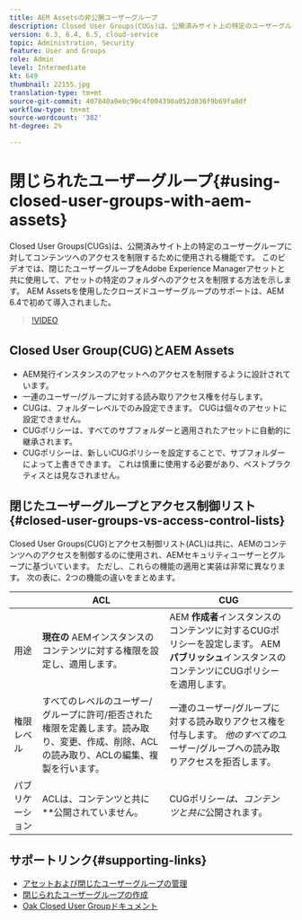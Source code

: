 ```yaml
---
title: AEM Assetsの非公開ユーザーグループ
description: Closed User Groups(CUGs)は、公開済みサイト上の特定のユーザーグループに対してコンテンツへのアクセスを制限するために使用される機能です。 このビデオでは、閉じたユーザーグループをAdobe Experience Managerアセットと共に使用して、アセットの特定のフォルダへのアクセスを制限する方法を示します。
version: 6.3, 6.4, 6.5, cloud-service
topic: Administration, Security
feature: User and Groups
role: Admin
level: Intermediate
kt: 649
thumbnail: 22155.jpg
translation-type: tm+mt
source-git-commit: 407840a0e0c90c4f004390a052d036f9b69fa8df
workflow-type: tm+mt
source-wordcount: '382'
ht-degree: 2%

---
```



# 閉じられたユーザーグループ{#using-closed-user-groups-with-aem-assets}

Closed User Groups(CUGs)は、公開済みサイト上の特定のユーザーグループに対してコンテンツへのアクセスを制限するために使用される機能です。 このビデオでは、閉じたユーザーグループをAdobe Experience Managerアセットと共に使用して、アセットの特定のフォルダへのアクセスを制限する方法を示します。 AEM Assetsを使用したクローズドユーザーグループのサポートは、AEM 6.4で初めて導入されました。

>[!VIDEO](https://video.tv.adobe.com/v/22155?quality=12&learn=on)

## Closed User Group(CUG)とAEM Assets

* AEM発行インスタンスのアセットへのアクセスを制限するように設計されています。
* 一連のユーザー/グループに対する読み取りアクセス権を付与します。
* CUGは、フォルダーレベルでのみ設定できます。 CUGは個々のアセットに設定できません。
* CUGポリシーは、すべてのサブフォルダーと適用されたアセットに自動的に継承されます。
* CUGポリシーは、新しいCUGポリシーを設定することで、サブフォルダーによって上書きできます。 これは慎重に使用する必要があり、ベストプラクティスとは見なされません。

## 閉じたユーザーグループとアクセス制御リスト{#closed-user-groups-vs-access-control-lists}

Closed User Groups(CUG)とアクセス制御リスト(ACL)は共に、AEMのコンテンツへのアクセスを制御するのに使用され、AEMセキュリティユーザーとグループに基づいています。 ただし、これらの機能の適用と実装は非常に異なります。 次の表に、2つの機能の違いをまとめます。

|  | ACL | CUG |
| ----------------- | -------------------------------------------------------------------------------------------------------------------------------- | ----------------------------------------------------------------------------------------------------------------------------- |
| 用途 | **現在の** AEMインスタンスのコンテンツに対する権限を設定し、適用します。 | AEM **作成者**&#x200B;インスタンスのコンテンツに対するCUGポリシーを設定します。 AEM **パブリッシュ**&#x200B;インスタンスのコンテンツにCUGポリシーを適用します。 |
| 権限レベル | すべてのレベルのユーザー/グループに許可/拒否された権限を定義します。読み取り、変更、作成、削除、ACLの読み取り、ACLの編集、複製を行います。 | 一連のユーザー/グループに対する読み取りアクセス権を付与します。 *他のすべての*&#x200B;ユーザー/グループへの読み取りアクセスを拒否します。 |
| パブリケーション | ACLは、コンテンツと共に&#x200B;**&#x200B;公開されていません。 | CUGポリシー&#x200B;*は、コンテンツと共に*&#x200B;公開されます。 |

## サポートリンク{#supporting-links}

* [アセットおよび閉じたユーザーグループの管理](https://experienceleague.adobe.com/docs/experience-manager-65/assets/managing/manage-assets.html?lang=en#closed-user-group)
* [閉じられたユーザーグループの作成](https://experienceleague.adobe.com/docs/experience-manager-65/administering/security/cug.html)
* [Oak Closed User Groupドキュメント](https://jackrabbit.apache.org/oak/docs/security/authorization/cug.html)
